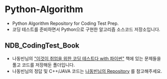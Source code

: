 # Python-Algorithm
- Python Algorithm Repository for Coding Test Prep.
- 코딩 테스트를 준비하면서 Python으로 구현한 알고리즘 소스코드 저장소입니다.

## NDB_CodingTest_Book

- 나동빈님의 ["이것이 취업을 위한 코딩 테스트다 with 파이썬"](https://www.aladin.co.kr/shop/wproduct.aspx?ISBN=K342631735) 책에 있는 문제들을 풀고 코드를 저장해둔 폴더입니다.
- 나동빈님의 정답 및 C++/JAVA 코드는 [나동빈님의 Repository](https://github.com/ndb796/python-for-coding-test) 를 참고해주세요.